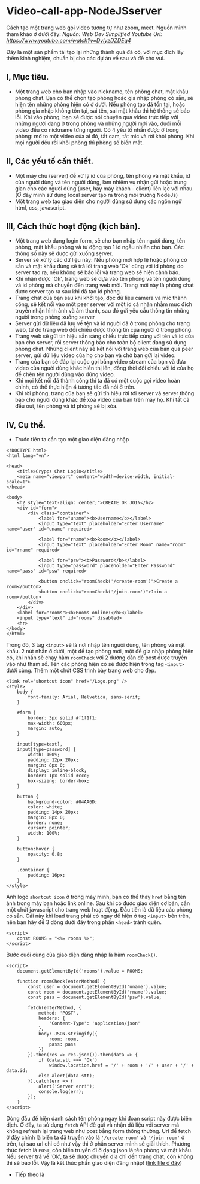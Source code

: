 # Video-call-app-NodeJSserver
Cách tạo một trang web gọi video tương tự như zoom, meet. Nguồn mình tham khảo ở dưới đây:
    *Nguồn: Web Dev Simplified
    Youtube Url: https://www.youtube.com/watch?v=DvlyzDZDEq4*

Đây là một sản phẩm tái tạo lại những thành quả đã có, với mục đích lấy thêm kinh nghiệm, chuẩn bị cho các dự án về sau và để cho vui.

## I,    Mục tiêu.
  - Một trang web cho bạn nhập vào nickname, tên phòng chat, mật khẩu phòng chat. Bạn có thể chọn tạo phòng hoặc gia nhập phòng có sẵn, sẽ hiện tên những phòng hiện có ở dưới. Nếu phòng tạo đã tồn tại, hoặc phòng gia nhập không tồn tại, sai tên, sai mật khẩu thì hệ thống sẽ báo lỗi. Khi vào phòng, bạn sẽ được nói chuyện qua video trực tiếp với những người đang ở trong phòng và những người mới vào, dưới mỗi video đều có nickname từng người. Có 4 yếu tố nhấn được ở trong phòng: mở to một video của ai đó, tắt cam, tắt mic và rời khỏi phòng. Khi mọi người đều rời khỏi phòng thì phòng sẽ biến mất.
## II,   Các yếu tố cần thiết.
  - Một máy chủ (server) để xử lý id của phòng, tên phòng và mật khẩu, id của người dùng và tên người dùng, làm nhiệm vụ nhận gửi hoặc trung gian cho các người dùng (user, hay máy khách - client) liên lạc với nhau. (Ở đây mình sử dụng local server tạo ra trong môi trường NodeJs)
  - Một trang web tạo giao diện cho người dùng sử dụng các ngôn ngữ html, css, javascript.
## III,  Cách thức hoạt động (kịch bản).
  - Một trang web dạng login form, sẽ cho bạn nhập tên người dùng, tên phòng, mật khẩu phòng và tự động tạo 1 id ngẫu nhiên cho bạn. Các thông số này sẽ được gửi xuống server.
  - Server sẽ xử lý các dữ liệu này: Nếu phòng mới hợp lệ hoặc phòng có sẵn và mật khẩu đúng sẽ trả lời trang web 'Ok' cùng với id phòng do server tạo ra, nếu không sẽ báo lỗi và trang web sẽ hiện cảnh báo.
  - Khi nhận được 'Ok', trang web sẽ dựa vào tên phòng và tên người dùng và id phòng mà chuyển đến trang web mới. Trang mới này là phòng chat được server tạo ra sau khi đã tạo id phòng.
  - Trang chat của bạn sau khi khởi tạo, đọc dữ liệu camera và mic thành công, sẽ kết nối vào một peer server với một id cá nhân nhằm mục đích truyền nhận hình ảnh và âm thanh, sau đó gửi yêu cầu thông tin những người trong phòng xuống server
  - Server gửi dữ liệu đã lưu về tên và id người đã ở trong phòng cho trang web, từ đó trang web đối chiếu được thông tin của người ở trong phòng.
  - Trang web sẽ gửi tín hiệu sẵn sàng chiếu trực tiếp cùng với tên và id của bạn cho server, rồi server thông báo cho toàn bộ client đang sử dụng phòng chat. Những client này sẽ kết nối với trang web của bạn qua peer server, gửi dữ liệu video của họ cho bạn và chờ bạn gửi lại video.
  - Trang của bạn sẽ đáp lại cuộc gọi bằng video stream của bạn và đưa video của người dùng khác hiển thị lên, đồng thời đối chiếu với id của họ để chèn tên người dùng vào đúng video.
  - Khi mọi kết nối đã thành công thì ta đã có một cuộc gọi video hoàn chỉnh, có thể thực hiện 4 tương tác đã nói ở trên.
  - Khi rời phòng, trang của bạn sẽ gửi tín hiệu rời tới server và server thông báo cho người dùng khác để xóa video của bạn trên máy họ. Khi tất cả đều out, tên phòng và id phòng sẽ bị xóa.
## IV,   Cụ thể.
  - Trước tiên ta cần tạo một giao diện đăng nhập
```
<!DOCTYPE html>
<html lang="vn">

<head>
    <title>Crypps Chat Login</title>
    <meta name="viewport" content="width=device-width, initial-scale=1">
</head>

<body>
    <h2 style="text-align: center;">CREATE OR JOIN</h2>
    <div id="form">
        <div class="container">
            <label for="uname"><b>Username</b></label>
            <input type="text" placeholder="Enter Username" name="user" id="uname" required>

            <label for="rname"><b>Room</b></label>
            <input type="text" placeholder="Enter Room" name="room" id="rname" required>

            <label for="psw"><b>Password</b></label>
            <input type="password" placeholder="Enter Password" name="pass" id="psw" required>

            <button onclick="roomCheck('/create-room')">Create a room</button>
            <button onclick="roomCheck('/join-room')">Join a room</button>
        </div>
    </div>
    <label for="rooms"><b>Rooms online:</b></label>
    <input type="text" id="rooms" disabled>
    <hr>
</body>
</html>
```
Trong đó, 3 tag `<input>` sẽ là nơi nhập tên người dùng, tên phòng và mật khẩu. 2 nút nhấn ở dưới, một để tạo phòng mới, một để gia nhập phòng hiện có, khi nhấn sẽ chạy hàm `roomCheck` với 2 đường dẫn để post được truyền vào như tham số. Tên các phòng hiện có sẽ được hiện trong tag `<input>` dưới cùng. Thêm một chút CSS trình bày trang web cho đẹp.
```
<link rel="shortcut icon" href="/Logo.png" />
<style>
    body {
        font-family: Arial, Helvetica, sans-serif;
    }
    
    #form {
        border: 3px solid #f1f1f1;
        max-width: 600px;
        margin: auto;
    }
    
    input[type=text],
    input[type=password] {
        width: 100%;
        padding: 12px 20px;
        margin: 8px 0;
        display: inline-block;
        border: 1px solid #ccc;
        box-sizing: border-box;
    }
    
    button {
        background-color: #04AA6D;
        color: white;
        padding: 14px 20px;
        margin: 8px 0;
        border: none;
        cursor: pointer;
        width: 100%;
    }
    
    button:hover {
        opacity: 0.8;
    }
    
    .container {
        padding: 16px;
    }
</style>
```
Ảnh logo `shortcut icon` ở trong máy mình, bạn có thể thay `href` bằng tên ảnh trong máy bạn hoặc link online. Sau khi có được giao diện cơ bản, cần một chút javascript cho trang web hoạt động. Đầu tiên là dữ liệu các phòng có sẵn. Cái này khi load trang phải có ngay để hiện ở tag `<input>` bên trên, nên bạn hãy để 3 dòng dưới đây trong phần `<head>` tránh quên.
```
<script>
    const ROOMS = "<%= rooms %>";
</script>
```
Bước cuối cùng của giao diện đăng nhập là hàm `roomCheck()`.
```
<script>
    document.getElementById('rooms').value = ROOMS;

    function roomCheck(enterMethod) {
        const user = document.getElementById('uname').value;
        const room = document.getElementById('rname').value;
        const pass = document.getElementById('psw').value;

        fetch(enterMethod, {
            method: 'POST',
            headers: {
                'Content-Type': 'application/json'
            },
            body: JSON.stringify({
                room: room,
                pass: pass
            })
        }).then(res => res.json()).then(data => {
            if (data.stt === 'Ok')
                window.location.href = '/' + room + '/' + user + '/' + data.id;
            else alert(data.stt);
        }).catch(err => {
            alert('Server err!');
            console.log(err);
        });
    }
</script>
```
Dòng đầu để hiện danh sách tên phòng ngay khi đoạn script này được biên dịch. Ở đây, ta sử dụng `fetch` API để gửi và nhận dữ liệu với server mà không refresh lại trang web như post bằng form thông thường. Url để fetch ở đây chính là biến ta đã truyền vào là `'/create-room'` và `'/join-room'` ở trên, tại sao url chỉ có như vậy thì ở phần server mình sẽ giải thích. Phương thức fetch là `POST`, còn biến truyền đi ở dạng json là tên phòng và mật khẩu. Nếu server trả về 'Ok', ta sẽ được chuyển địa chỉ đến trang chat, còn không thì sẽ báo lỗi. Vậy là kết thúc phần giao diện đăng nhập! ([link file ở đây]())
  - Tiếp theo là 
